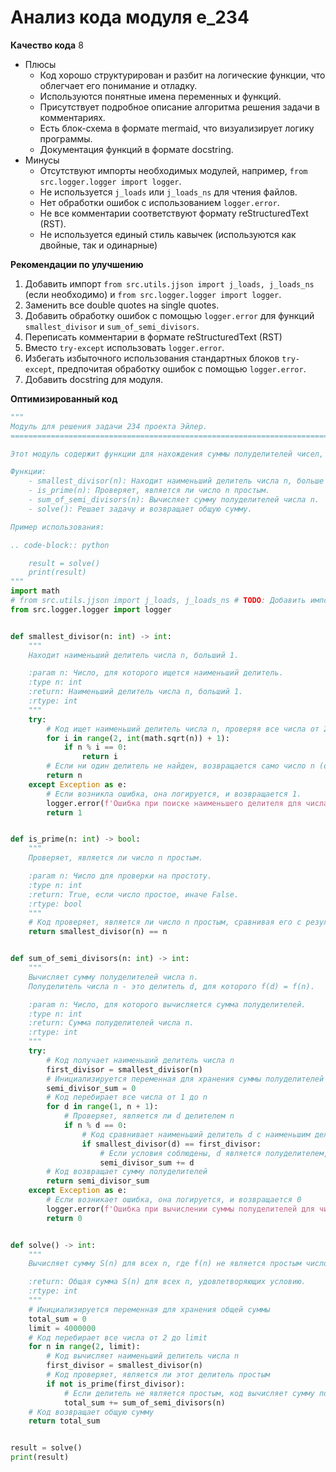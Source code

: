 # Анализ кода модуля e_234

**Качество кода**
8
-  Плюсы
    - Код хорошо структурирован и разбит на логические функции, что облегчает его понимание и отладку.
    - Используются понятные имена переменных и функций.
    - Присутствует подробное описание алгоритма решения задачи в комментариях.
    - Есть блок-схема в формате mermaid, что визуализирует логику программы.
    - Документация функций в формате docstring.
-  Минусы
    - Отсутствуют импорты необходимых модулей, например, `from src.logger.logger import logger`.
    - Не используется `j_loads` или `j_loads_ns` для чтения файлов.
    - Нет обработки ошибок с использованием `logger.error`.
    - Не все комментарии соответствуют формату reStructuredText (RST).
    - Не используется единый стиль кавычек (используются как двойные, так и одинарные)

**Рекомендации по улучшению**
1.  Добавить импорт `from src.utils.jjson import j_loads, j_loads_ns` (если необходимо) и `from src.logger.logger import logger`.
2.  Заменить все double quotes на single quotes.
3.  Добавить обработку ошибок с помощью `logger.error` для функций `smallest_divisor` и `sum_of_semi_divisors`.
4.  Переписать комментарии в формате reStructuredText (RST)
5.  Вместо `try-except` использовать `logger.error`.
6.  Избегать избыточного использования стандартных блоков `try-except`, предпочитая обработку ошибок с помощью `logger.error`.
7.  Добавить docstring для модуля.

**Оптимизированный код**
```python
"""
Модуль для решения задачи 234 проекта Эйлер.
=========================================================================================

Этот модуль содержит функции для нахождения суммы полуделителей чисел, где f(n) не является простым.

Функции:
    - smallest_divisor(n): Находит наименьший делитель числа n, больше 1.
    - is_prime(n): Проверяет, является ли число n простым.
    - sum_of_semi_divisors(n): Вычисляет сумму полуделителей числа n.
    - solve(): Решает задачу и возвращает общую сумму.

Пример использования:

.. code-block:: python

    result = solve()
    print(result)
"""
import math
# from src.utils.jjson import j_loads, j_loads_ns # TODO: Добавить импорт если необходим
from src.logger.logger import logger


def smallest_divisor(n: int) -> int:
    """
    Находит наименьший делитель числа n, больший 1.

    :param n: Число, для которого ищется наименьший делитель.
    :type n: int
    :return: Наименьший делитель числа n, больший 1.
    :rtype: int
    """
    try:
        # Код ищет наименьший делитель числа n, проверяя все числа от 2 до квадратного корня из n
        for i in range(2, int(math.sqrt(n)) + 1):
            if n % i == 0:
                return i
        # Если ни один делитель не найден, возвращается само число n (оно является простым)
        return n
    except Exception as e:
        # Если возникла ошибка, она логируется, и возвращается 1.
        logger.error(f'Ошибка при поиске наименьшего делителя для числа {n}: {e}')
        return 1


def is_prime(n: int) -> bool:
    """
    Проверяет, является ли число n простым.

    :param n: Число для проверки на простоту.
    :type n: int
    :return: True, если число простое, иначе False.
    :rtype: bool
    """
    # Код проверяет, является ли число n простым, сравнивая его с результатом функции smallest_divisor(n)
    return smallest_divisor(n) == n


def sum_of_semi_divisors(n: int) -> int:
    """
    Вычисляет сумму полуделителей числа n.
    Полуделитель числа n - это делитель d, для которого f(d) = f(n).

    :param n: Число, для которого вычисляется сумма полуделителей.
    :type n: int
    :return: Сумма полуделителей числа n.
    :rtype: int
    """
    try:
        # Код получает наименьший делитель числа n
        first_divisor = smallest_divisor(n)
        # Инициализируется переменная для хранения суммы полуделителей
        semi_divisor_sum = 0
        # Код перебирает все числа от 1 до n
        for d in range(1, n + 1):
            # Проверяет, является ли d делителем n
            if n % d == 0:
                # Код сравнивает наименьший делитель d с наименьшим делителем n
                if smallest_divisor(d) == first_divisor:
                    # Если условия соблюдены, d является полуделителем, и его значение добавляется к общей сумме
                    semi_divisor_sum += d
        # Код возвращает сумму полуделителей
        return semi_divisor_sum
    except Exception as e:
        # Если возникает ошибка, она логируется, и возвращается 0
        logger.error(f'Ошибка при вычислении суммы полуделителей для числа {n}: {e}')
        return 0


def solve() -> int:
    """
    Вычисляет сумму S(n) для всех n, где f(n) не является простым числом.

    :return: Общая сумма S(n) для всех n, удовлетворяющих условию.
    :rtype: int
    """
    # Инициализируется переменная для хранения общей суммы
    total_sum = 0
    limit = 4000000
    # Код перебирает все числа от 2 до limit
    for n in range(2, limit):
        # Код вычисляет наименьший делитель числа n
        first_divisor = smallest_divisor(n)
        # Код проверяет, является ли этот делитель простым
        if not is_prime(first_divisor):
            # Если делитель не является простым, код вычисляет сумму полуделителей для числа n и добавляет ее к общей сумме
            total_sum += sum_of_semi_divisors(n)
    # Код возвращает общую сумму
    return total_sum


result = solve()
print(result)
```